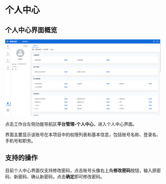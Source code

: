 # 个人中心

## 个人中心界面概览

![个人中心界面概览](../.gitbook/assets/个人中心界面概览.png)

点击工作台左侧功能导航区**平台管理-个人中心**，进入个人中心界面。

界面主要显示该账号在本项目中的权限列表和基本信息，包括账号名称、登录名、手机号和职务。

## 支持的操作

目前个人中心界面仅支持修改密码，点击账号头像右上角**修改密码**按钮，输入原密码、新密码、确认新密码，点击**确定**即可修改密码。
